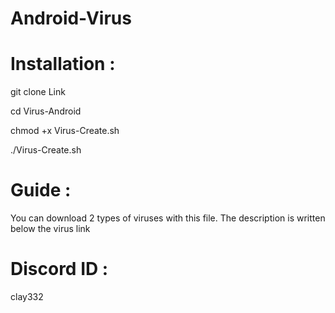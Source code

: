 # Android-Virus
# Installation : 

git clone Link

cd Virus-Android

chmod +x Virus-Create.sh

./Virus-Create.sh

# Guide : 
You can download 2 types of viruses with this file. The description is written below the virus link

# Discord ID : 

clay332
